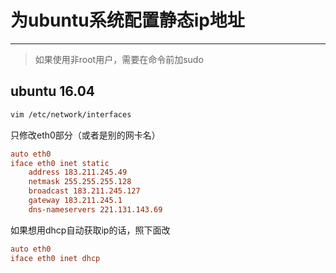 # 为ubuntu系统配置静态ip地址

---

> 如果使用非root用户，需要在命令前加sudo

## ubuntu 16.04

```bash
vim /etc/network/interfaces
```

只修改eth0部分（或者是别的网卡名）

```conf
auto eth0
iface eth0 inet static
    address 183.211.245.49
    netmask 255.255.255.128
    broadcast 183.211.245.127
    gateway 183.211.245.1
    dns-nameservers 221.131.143.69
```

如果想用dhcp自动获取ip的话，照下面改

```conf
auto eth0
iface eth0 inet dhcp
```
